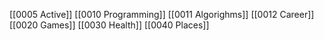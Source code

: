 [[0005 Active]]
[[0010 Programming]]
[[0011 Algorighms]]
[[0012 Career]]
[[0020 Games]]
[[0030 Health]]
[[0040 Places]]


